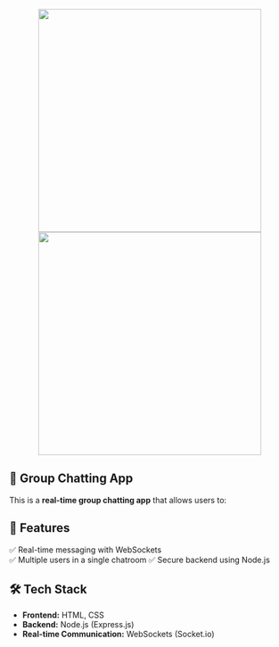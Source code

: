 <p align="center">
  <img src="https://github.com/user-attachments/assets/00fbbe89-07a8-44b3-9fab-e3bbbe555383" width="400">
  <img src="https://github.com/user-attachments/assets/66d20c02-5a20-423a-8fc8-dab09f7a5ede" width="400">
</p>

## 📱 Group Chatting App  
This is a **real-time group chatting app** that allows users to:  
## 🚀 Features  
✅ Real-time messaging with WebSockets  
✅ Multiple users in a single chatroom 
✅ Secure backend using Node.js  

## 🛠️ Tech Stack  
- **Frontend:** HTML, CSS  
- **Backend:** Node.js (Express.js)  
- **Real-time Communication:** WebSockets (Socket.io)  


